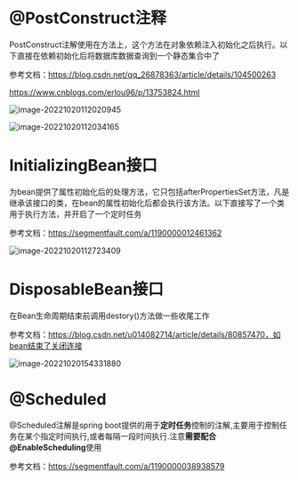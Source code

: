 # @PostConstruct注释

PostConstruct注解使用在方法上，这个方法在对象依赖注入初始化之后执行。以下直接在依赖初始化后将数据库数据查询到一个静态集合中了

参考文档：https://blog.csdn.net/qq_26878363/article/details/104500263

https://www.cnblogs.com/erlou96/p/13753824.html

![image-20221020112020945](C:\Users\mucongcong\AppData\Roaming\Typora\typora-user-images\image-20221020112020945.png)

![image-20221020112034165](C:\Users\mucongcong\AppData\Roaming\Typora\typora-user-images\image-20221020112034165.png)

# InitializingBean接口

为bean提供了属性初始化后的处理方法，它只包括afterPropertiesSet方法，凡是继承该接口的类，在bean的属性初始化后都会执行该方法。以下直接写了一个类用于执行方法，并开启了一个定时任务

参考文档：https://segmentfault.com/a/1190000012461362

![image-20221020112723409](C:\Users\mucongcong\AppData\Roaming\Typora\typora-user-images\image-20221020112723409.png)

# DisposableBean接口

在Bean生命周期结束前调用destory()方法做一些收尾工作

参考文档：https://blog.csdn.net/u014082714/article/details/80857470，如bean结束了关闭连接

![image-20221020154331880](C:\Users\mucongcong\AppData\Roaming\Typora\typora-user-images\image-20221020154331880.png)

# @Scheduled

@Scheduled注解是spring boot提供的用于**定时任务**控制的注解,主要用于控制任务在某个指定时间执行,或者每隔一段时间执行.注意**需要配合@EnableScheduling**使用

参考文档：https://segmentfault.com/a/1190000038938579
